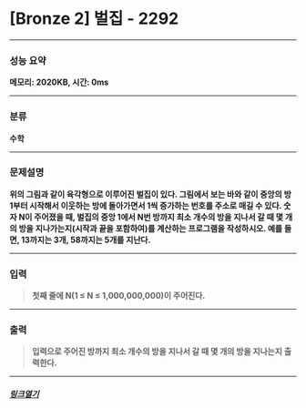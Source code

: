 # [Bronze 2] 벌집 - 2292
___
### **성능 요약**  
**메모리: 2020KB, 시간: 0ms**
___
### **분류**
**수학**
___
### **문제설명**  
**위의 그림과 같이 육각형으로 이루어진 벌집이 있다. 그림에서 보는 바와 같이 중앙의 방 1부터 시작해서 이웃하는 방에 돌아가면서 1씩 증가하는 번호를 주소로 매길 수 있다. 숫자 N이 주어졌을 때, 벌집의 중앙 1에서 N번 방까지 최소 개수의 방을 지나서 갈 때 몇 개의 방을 지나가는지(시작과 끝을 포함하여)를 계산하는 프로그램을 작성하시오. 예를 들면, 13까지는 3개, 58까지는 5개를 지난다.**
___
### **입력**  
 > **첫째 줄에 N(1 ≤ N ≤ 1,000,000,000)이 주어진다.**
 
 ___
### **출력**  
 > **입력으로 주어진 방까지 최소 개수의 방을 지나서 갈 때 몇 개의 방을 지나는지 출력한다.**
 
 ____
 ##### [*링크열기*](https://www.acmicpc.net/problem/2292)